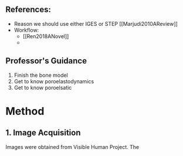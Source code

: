 ## References:
- Reason we should use either IGES or STEP [[Marjudi2010AReview]]
- Workflow:
	- [[Ren2018ANovel]]
	- 

## Professor's Guidance
1. Finish the bone model
2. Get to know poroelastodynamics
3. Get to know poroelsatic


# Method
## 1. Image Acquisition
Images were obtained from Visible Human Project. The 



